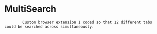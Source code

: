 # MultiSearch
            Custom browser extension I coded so that 12 different tabs could be searched across simultaneously.
 
